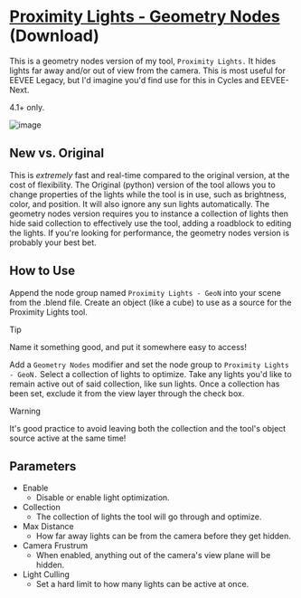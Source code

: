 # [Proximity Lights - Geometry Nodes](https://github.com/hisprofile/blenderstuff/raw/main/Tools/Proximity%20Lights%20-%20Geometry%20Nodes/geonodes_proxlights.blend) (Download)
This is a geometry nodes version of my tool, `Proximity Lights.` It hides lights far away and/or out of view from the camera. This is most useful for EEVEE Legacy, but I'd imagine you'd find use for this in Cycles and EEVEE-Next.

4.1+ only.

![image](https://github.com/hisprofile/blenderstuff/assets/41131633/fb9ebd99-ee97-4814-99dc-ee7c3135c75c)


## New vs. Original
This is *extremely* fast and real-time compared to the original version, at the cost of flexibility. The Original (python) version of the tool allows you to change properties of the lights while the tool is in use, such as brightness, color, and position. It will also ignore any sun lights automatically. The geometry nodes version requires you to instance a collection of lights then hide said collection to effectively use the tool, adding a roadblock to editing the lights. If you're looking for performance, the geometry nodes version is probably your best bet.

## How to Use
Append the node group named `Proximity Lights - GeoN` into your scene from the .blend file. Create an object (like a cube) to use as a source for the Proximity Lights tool. 
> [!TIP]
> Name it something good, and put it somewhere easy to access!

Add a `Geometry Nodes` modifier and set the node group to `Proximity Lights - GeoN.` Select a collection of lights to optimize. Take any lights you'd like to remain active out of said collection, like sun lights. Once a collection has been set, exclude it from the view layer through the check box.   

> [!WARNING]
> It's good practice to avoid leaving both the collection and the tool's object source active at the same time!

## Parameters
- Enable
  - Disable or enable light optimization.
- Collection
  - The collection of lights the tool will go through and optimize.
- Max Distance
  - How far away lights can be from the camera before they get hidden.
- Camera Frustrum
  - When enabled, anything out of the camera's view plane will be hidden.
- Light Culling
  - Set a hard limit to how many lights can be active at once.
